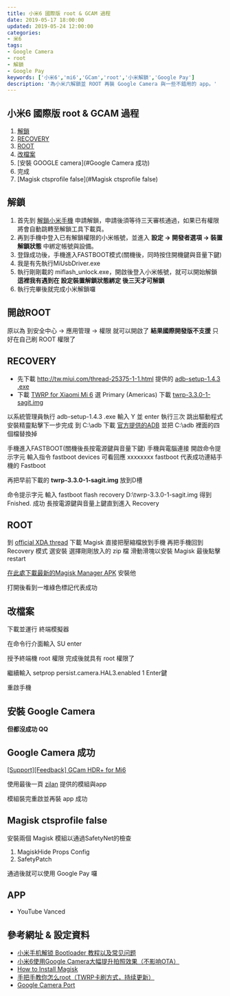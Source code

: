 ```yaml
---
title: 小米6 國際版 root & GCAM 過程
date: 2019-05-17 18:00:00
updated: 2019-05-24 12:00:00
categories:
- 米6
tags:
- Google Camera
- root
- 解鎖
- Google Pay
keywords: ['小米6','mi6','GCam','root','小米解鎖','Google Pay']
description: '為小米六解鎖並 ROOT 再裝 Google Camera 與一些不錯用的 app。'
---
```



## 小米6 國際版 root & GCAM 過程

1. [解鎖](#解鎖)
2. [RECOVERY](#RECOVERY)
3. [ROOT](#ROOT)
4. [改檔案](#改檔案)
5. [安裝 GOOGLE camera](#Google Camera 成功)
6. 完成
7. [Magisk ctsprofile false](#Magisk ctsprofile false)

## 解鎖

1. 首先到 [解鎖小米手機](https://www.miui.com/unlock/index.html) 申請解鎖，申請後須等待三天審核通過，如果已有權限將會自動跳轉至解鎖工具下載頁。
2. 再到手機中登入已有解鎖權限的小米帳號，並進入 **設定 -> 開發者選項 -> 裝置解鎖狀態** 中綁定帳號與設備。
3. 登錄成功後，手機進入FASTBOOT模式(關機後，同時按住開機鍵與音量下鍵)
4. 我是有先執行MiUsbDriver.exe
5. 執行剛剛載的 miflash_unlock.exe，開啟後登入小米帳號，就可以開始解鎖
   **這裡我有遇到在 設定裝置解鎖狀態綁定 後三天才可解鎖**
6. 執行完畢後就完成小米解鎖囉

## 開啟ROOT

原以為 到安全中心 -> 應用管理 -> 權限 就可以開啟了
**結果國際開發版不支援**
只好在自己刷 ROOT 權限了

## RECOVERY

- 先下載 <http://tw.miui.com/thread-25375-1-1.html> 提供的 [adb-setup-1.4.3 .exe](<chrome-extension://bigefpfhnfcobdlfbedofhhaibnlghod/mega/secure.html#!0tcSUI6A!MXzvhLmERzhwcTX0doluSckuqMRzFLbXrqnlAWPEySM>)
- 下載 [TWRP for Xiaomi Mi 6](<https://twrp.me/xiaomi/xiaomimi6.html>) 選 Primary (Americas) 下載 [twrp-3.3.0-1-sagit.img](https://dl.twrp.me/sagit/twrp-3.3.0-1-sagit.img.html)

以系統管理員執行 adb-setup-1.4.3 .exe 
輸入 Y 並 enter 執行三次
跳出驅動程式安裝精靈點擊下一步完成
到 C:\adb 
下載 [官方提供的ADB](https://dl.google.com/android/repository/platform-tools-latest-windows.zip) 並把 C:\adb 裡面的四個檔替換掉

手機進入FASTBOOT(關機後長按電源鍵與音量下鍵)
手機與電腦連接
開啟命令提示字元
輸入指令 fastboot devices 
可看回應 xxxxxxxx fastboot 代表成功連結手機的 Fastboot

再把早前下載的 **twrp-3.3.0-1-sagit.img** 放到D槽

命令提示字元 輸入
fastboot flash recovery D:\twrp-3.3.0-1-sagit.img
得到 Fnished. 成功
長按電源鍵與音量上鍵直到進入 Recovery

## ROOT

到 [official XDA thread](https://forum.xda-developers.com/apps/magisk/official-magisk-v7-universal-systemless-t3473445) 下載 Magisk
直接把壓縮檔放到手機
再把手機回到 Recovery 模式
選安裝 選擇剛剛放入的 zip 檔
滑動滑塊以安裝 Magisk
最後點擊 restart

[在此處下載最新的Magisk Manager APK](https://github.com/topjohnwu/Magisk/releases/) 安裝他

打開後看到一堆綠色標記代表成功

## 改檔案

下載並運行 終端模擬器

在命令行介面輸入 SU enter

授予終端機 root 權限 完成後就具有 root 權限了

繼續輸入 setprop persist.camera.HAL3.enabled 1 Enter鍵

重啟手機

## 安裝 Google Camera

**但都沒成功 QQ**

## Google Camera 成功

[[Support][Feedback] GCam HDR+ for Mi6](https://forum.xda-developers.com/mi-6/themes/support-gcam-hdr-mi6-t3758876/page128)

使用最後一頁 [zilan](https://forum.xda-developers.com/member.php?u=1200086) 提供的模組與app

模組裝完重啟並再裝 app 成功

## Magisk ctsprofile false

安裝兩個  Magisk 模組以通過SafetyNet的檢查

1. MagiskHide Props Config
2. SafetyPatch

通過後就可以使用 Google Pay 囉

## APP
- YouTube Vanced


## 參考網址 & 設定資料

- [小米手机解锁 Bootloader 教程以及常见问题](http://www.miui.com/thread-3367802-1-1.html)
- [小米6使用Google Camera大幅提升拍照效果（不影响OTA）](http://www.miui.com/thread-14767245-1-1.html)
- [How to Install Magisk](https://www.xda-developers.com/how-to-install-magisk/)
- [手把手教你怎么root（TWRP卡刷方式，持续更新）](http://www.miui.com/thread-12263814-1-1.html)
- [Google Camera Port](https://www.celsoazevedo.com/files/android/google-camera/)


